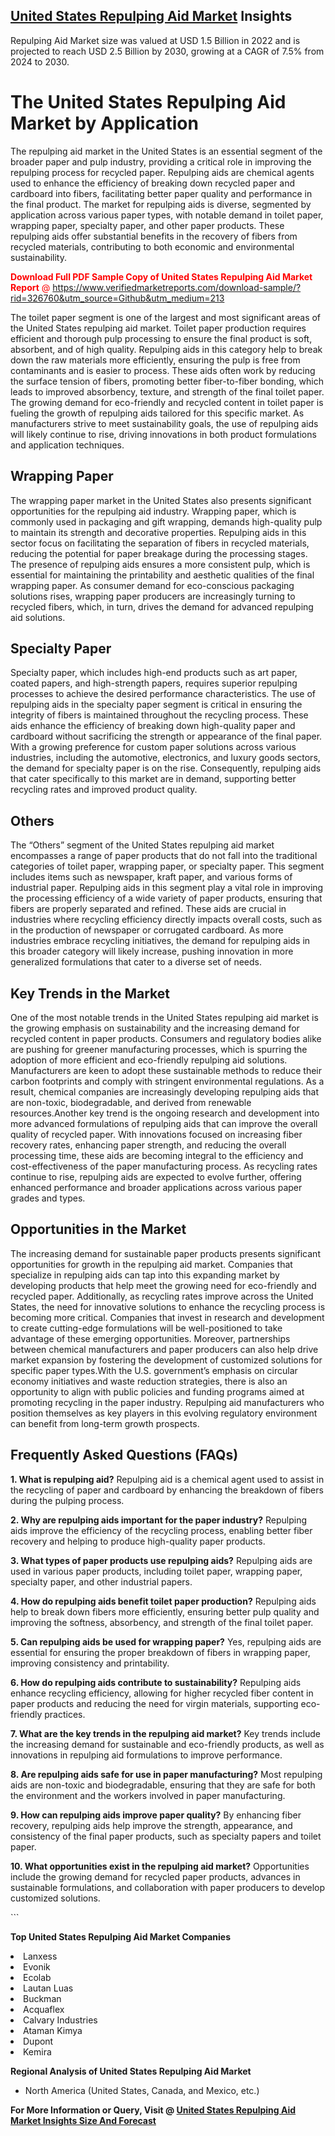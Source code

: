<h2><a href="https://www.verifiedmarketreports.com/download-sample/?rid=326760&amp;utm_source=Github&amp;utm_medium=213" target="_blank">United States Repulping Aid Market</a> Insights</h2><p>Repulping Aid Market size was valued at USD 1.5 Billion in 2022 and is projected to reach USD 2.5 Billion by 2030, growing at a CAGR of 7.5% from 2024 to 2030.</p><p><h1>The United States Repulping Aid Market by Application</h1><p>The repulping aid market in the United States is an essential segment of the broader paper and pulp industry, providing a critical role in improving the repulping process for recycled paper. Repulping aids are chemical agents used to enhance the efficiency of breaking down recycled paper and cardboard into fibers, facilitating better paper quality and performance in the final product. The market for repulping aids is diverse, segmented by application across various paper types, with notable demand in toilet paper, wrapping paper, specialty paper, and other paper products. These repulping aids offer substantial benefits in the recovery of fibers from recycled materials, contributing to both economic and environmental sustainability. <p><span class=""><span style="color: #ff0000;"><strong>Download Full PDF Sample Copy of United States Repulping Aid Market Report</strong> @ </span><a href="https://www.verifiedmarketreports.com/download-sample/?rid=326760&amp;utm_source=Github&amp;utm_medium=213" target="_blank">https://www.verifiedmarketreports.com/download-sample/?rid=326760&amp;utm_source=Github&amp;utm_medium=213</a></span></p>The toilet paper segment is one of the largest and most significant areas of the United States repulping aid market. Toilet paper production requires efficient and thorough pulp processing to ensure the final product is soft, absorbent, and of high quality. Repulping aids in this category help to break down the raw materials more efficiently, ensuring the pulp is free from contaminants and is easier to process. These aids often work by reducing the surface tension of fibers, promoting better fiber-to-fiber bonding, which leads to improved absorbency, texture, and strength of the final toilet paper. The growing demand for eco-friendly and recycled content in toilet paper is fueling the growth of repulping aids tailored for this specific market. As manufacturers strive to meet sustainability goals, the use of repulping aids will likely continue to rise, driving innovations in both product formulations and application techniques.<h2>Wrapping Paper</h2>The wrapping paper market in the United States also presents significant opportunities for the repulping aid industry. Wrapping paper, which is commonly used in packaging and gift wrapping, demands high-quality pulp to maintain its strength and decorative properties. Repulping aids in this sector focus on facilitating the separation of fibers in recycled materials, reducing the potential for paper breakage during the processing stages. The presence of repulping aids ensures a more consistent pulp, which is essential for maintaining the printability and aesthetic qualities of the final wrapping paper. As consumer demand for eco-conscious packaging solutions rises, wrapping paper producers are increasingly turning to recycled fibers, which, in turn, drives the demand for advanced repulping aid solutions.<h2>Specialty Paper</h2>Specialty paper, which includes high-end products such as art paper, coated papers, and high-strength papers, requires superior repulping processes to achieve the desired performance characteristics. The use of repulping aids in the specialty paper segment is critical in ensuring the integrity of fibers is maintained throughout the recycling process. These aids enhance the efficiency of breaking down high-quality paper and cardboard without sacrificing the strength or appearance of the final paper. With a growing preference for custom paper solutions across various industries, including the automotive, electronics, and luxury goods sectors, the demand for specialty paper is on the rise. Consequently, repulping aids that cater specifically to this market are in demand, supporting better recycling rates and improved product quality.<h2>Others</h2>The “Others” segment of the United States repulping aid market encompasses a range of paper products that do not fall into the traditional categories of toilet paper, wrapping paper, or specialty paper. This segment includes items such as newspaper, kraft paper, and various forms of industrial paper. Repulping aids in this segment play a vital role in improving the processing efficiency of a wide variety of paper products, ensuring that fibers are properly separated and refined. These aids are crucial in industries where recycling efficiency directly impacts overall costs, such as in the production of newspaper or corrugated cardboard. As more industries embrace recycling initiatives, the demand for repulping aids in this broader category will likely increase, pushing innovation in more generalized formulations that cater to a diverse set of needs.<h2>Key Trends in the Market</h2>One of the most notable trends in the United States repulping aid market is the growing emphasis on sustainability and the increasing demand for recycled content in paper products. Consumers and regulatory bodies alike are pushing for greener manufacturing processes, which is spurring the adoption of more efficient and eco-friendly repulping aid solutions. Manufacturers are keen to adopt these sustainable methods to reduce their carbon footprints and comply with stringent environmental regulations. As a result, chemical companies are increasingly developing repulping aids that are non-toxic, biodegradable, and derived from renewable resources.Another key trend is the ongoing research and development into more advanced formulations of repulping aids that can improve the overall quality of recycled paper. With innovations focused on increasing fiber recovery rates, enhancing paper strength, and reducing the overall processing time, these aids are becoming integral to the efficiency and cost-effectiveness of the paper manufacturing process. As recycling rates continue to rise, repulping aids are expected to evolve further, offering enhanced performance and broader applications across various paper grades and types.<h2>Opportunities in the Market</h2>The increasing demand for sustainable paper products presents significant opportunities for growth in the repulping aid market. Companies that specialize in repulping aids can tap into this expanding market by developing products that help meet the growing need for eco-friendly and recycled paper. Additionally, as recycling rates improve across the United States, the need for innovative solutions to enhance the recycling process is becoming more critical. Companies that invest in research and development to create cutting-edge formulations will be well-positioned to take advantage of these emerging opportunities. Moreover, partnerships between chemical manufacturers and paper producers can also help drive market expansion by fostering the development of customized solutions for specific paper types.With the U.S. government’s emphasis on circular economy initiatives and waste reduction strategies, there is also an opportunity to align with public policies and funding programs aimed at promoting recycling in the paper industry. Repulping aid manufacturers who position themselves as key players in this evolving regulatory environment can benefit from long-term growth prospects.<h2>Frequently Asked Questions (FAQs)</h2><p><strong>1. What is repulping aid?</strong> Repulping aid is a chemical agent used to assist in the recycling of paper and cardboard by enhancing the breakdown of fibers during the pulping process.</p><p><strong>2. Why are repulping aids important for the paper industry?</strong> Repulping aids improve the efficiency of the recycling process, enabling better fiber recovery and helping to produce high-quality paper products.</p><p><strong>3. What types of paper products use repulping aids?</strong> Repulping aids are used in various paper products, including toilet paper, wrapping paper, specialty paper, and other industrial papers.</p><p><strong>4. How do repulping aids benefit toilet paper production?</strong> Repulping aids help to break down fibers more efficiently, ensuring better pulp quality and improving the softness, absorbency, and strength of the final toilet paper.</p><p><strong>5. Can repulping aids be used for wrapping paper?</strong> Yes, repulping aids are essential for ensuring the proper breakdown of fibers in wrapping paper, improving consistency and printability.</p><p><strong>6. How do repulping aids contribute to sustainability?</strong> Repulping aids enhance recycling efficiency, allowing for higher recycled fiber content in paper products and reducing the need for virgin materials, supporting eco-friendly practices.</p><p><strong>7. What are the key trends in the repulping aid market?</strong> Key trends include the increasing demand for sustainable and eco-friendly products, as well as innovations in repulping aid formulations to improve performance.</p><p><strong>8. Are repulping aids safe for use in paper manufacturing?</strong> Most repulping aids are non-toxic and biodegradable, ensuring that they are safe for both the environment and the workers involved in paper manufacturing.</p><p><strong>9. How can repulping aids improve paper quality?</strong> By enhancing fiber recovery, repulping aids help improve the strength, appearance, and consistency of the final paper products, such as specialty papers and toilet paper.</p><p><strong>10. What opportunities exist in the repulping aid market?</strong> Opportunities include the growing demand for recycled paper products, advances in sustainable formulations, and collaboration with paper producers to develop customized solutions.</p>```</p><p><strong>Top United States Repulping Aid Market Companies</strong></p><div data-test-id=""><p><li>Lanxess</li><li> Evonik</li><li> Ecolab</li><li> Lautan Luas</li><li> Buckman</li><li> Acquaflex</li><li> Calvary Industries</li><li> Ataman Kimya</li><li> Dupont</li><li> Kemira</li></p><div><strong>Regional Analysis of&nbsp;United States Repulping Aid Market</strong></div><ul><li dir="ltr"><p dir="ltr">North America&nbsp;(United States, Canada, and Mexico, etc.)</p></li></ul><p><strong>For More Information or Query, Visit @&nbsp;</strong><strong><a href="https://www.verifiedmarketreports.com/product/repulping-aid-market/?utm_source=Github&amp;utm_medium=213" target="_blank">United States Repulping Aid Market Insights Size And Forecast</a></strong></p></div>
